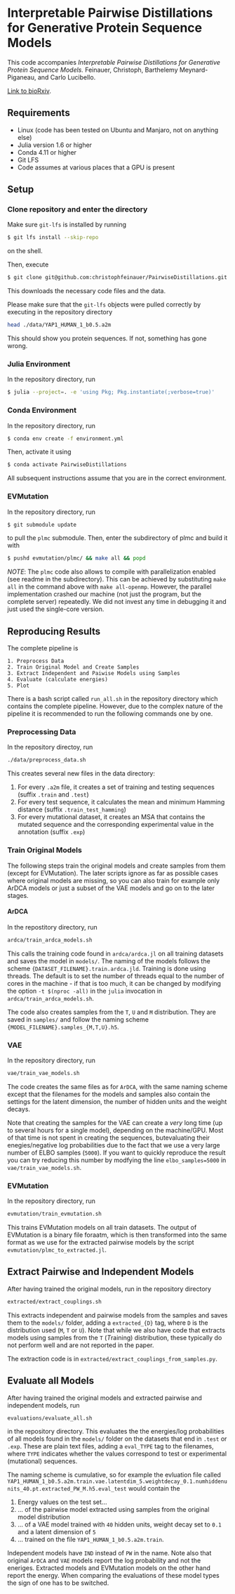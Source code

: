 # Interpretable Pairwise Distillations for Generative Protein Sequence Models

This code accompanies _Interpretable Pairwise Distillations for Generative Protein Sequence Models._
Feinauer, Christoph, Barthelemy Meynard-Piganeau, and Carlo Lucibello. 

[Link to bioRxiv](https://www.biorxiv.org/content/10.1101/2021.10.14.464358v1).


## Requirements

- Linux (code has been tested on Ubuntu and Manjaro, not on anything else)
- Julia version 1.6 or higher
- Conda 4.11 or higher
- Git LFS
- Code assumes at various places that a GPU is present

## Setup

### Clone repository and enter the directory

Make sure `git-lfs` is installed by running

```bash
$ git lfs install --skip-repo
```

on the shell.

Then, execute

```bash
$ git clone git@github.com:christophfeinauer/PairwiseDistillations.git && cd PairwiseDistillations
```

This downloads the necessary code files and the data. 

Please make sure that the `git-lfs` objects were pulled correctly by executing in the repository directory

```bash
head ./data/YAP1_HUMAN_1_b0.5.a2m
```

This should show you protein sequences. If not, something has gone wrong.

### Julia Environment

In the repository directory,  run 

```bash
$ julia --project=. -e 'using Pkg; Pkg.instantiate(;verbose=true)'
```

### Conda Environment

In the repository directory, run

```bash
$ conda env create -f environment.yml
```

Then, activate it using

```bash
$ conda activate PairwiseDistillations
```

All subsequent instructions assume that you are in the correct environment.

### EVMutation

In the repository directory, run

```bash
$ git submodule update
```

to pull the `plmc` submodule. Then, enter the subdirectory of plmc and build it with

```bash
$ pushd evmutation/plmc/ && make all && popd
```

*NOTE*: The `plmc` code also allows to compile with parallelization enabled (see readme in the subdirectory). This can be achieved by substituting `make all` in the command above with `make all-openmp`. However, the parallel implementation crashed our machine (not just the program, but the complete server) repeatedly. We did not invest any time in debugging it and just used the single-core version. 


## Reproducing Results


The complete pipeline is 

```
1. Preprocess Data
2. Train Original Model and Create Samples
3. Extract Independent and Paiwise Models using Samples
4. Evaluate (calculate energies)
5. Plot
```

There is a bash script called `run_all.sh` in the repository directory which contains the complete pipeline. However, due to the complex nature of the pipeline it is recommended to run the following commands one by one.

### Preprocessing Data

In the repository directoy, run

```bash
./data/preprocess_data.sh
```

This creates several new files in the data directory:

1. For every `.a2m` file, it creates a set of training and testing sequences (suffix `.train` and `.test`)
2. For every test sequence, it calculates the mean and minimum Hamming distance (suffix `.train_test_hamming`)
3. For every mutational dataset, it creates an MSA that contains the mutated sequence and the corresponding experimental value in the annotation (suffix `.exp`)

### Train Original Models

The following steps train the original models and create samples from them (except for EVMutation). The later scripts ignore as far as possible cases where original models are missing, so you can also train for example only ArDCA models or just a subset of the VAE models and go on to the later stages.

#### ArDCA

In the repostitory directory, run

```bash
ardca/train_ardca_models.sh
```

This calls the training code found in `ardca/ardca.jl` on all training datasets and saves the model in `models/`. The naming of the models follows the scheme `{DATASET_FILENAME}.train.ardca.jld`. Training is done using threads. The default is to set the number of threads equal to the number of cores in the machine - if that is too much, it can be changed by modifying the option `-t $(nproc -all)` in the `julia` invocation in `ardca/train_ardca_models.sh`.

The code also creates samples from the `T`, `U` and `M` distribution. They are saved in `samples/` and follow the naming scheme `{MODEL_FILENAME}.samples_{M,T,U}.h5`.


### VAE

In the repository directory, run

```bash
vae/train_vae_models.sh
```

The code creates the same files as for `ArDCA`, with the same naming scheme except that the filenames for the models and samples also contain the settings for the latent dimension, the number of hidden units and the weight decays.

Note that creating the samples for the VAE can create a _very_ long time (up to several hours for a single model), depending on the machine/GPU. Most of that time is not spent in creating the sequences, butevaluating their enegies/negative log probabilities due to the fact that we use a very large number of ELBO samples (`5000`). If you want to quickly reproduce the result you can try reducing this number by modfying the line `elbo_samples=5000` in `vae/train_vae_models.sh`.


### EVMutation

In the repository directory, run

```bash
evmutation/train_evmutation.sh
```

This trains EVMutation models on all train datasets. The output of EVMutation is a binary file foraatm, which is then transformed into the same format as we use for the extracted pairwise models by the script `evmutation/plmc_to_extracted.jl`.


## Extract Pairwise and Independent Models

After having trained the original models, run in the repository directory

```bash
extracted/extract_couplings.sh
```

This extracts independent and pairwise models from the samples and saves them to the `models/` folder, adding a `extracted_{D}` tag, where `D` is the distribution used (`M`, `T` or `U`). Note that while we also have code that extracts models using samples from the `T` (*T*raining) distribution, these typically do not perform well and are not reported in the paper.


The extraction code is in `extracted/extract_couplings_from_samples.py`.

## Evaluate all Models


After having trained the original models and extracted pairwise and independent models, run

```bash
evaluations/evaluate_all.sh
```

in the repository directory. This evaluates the the energies/log probabilities of all models found in the `models/` folder on the datasets that end in `.test` or `.exp`. These are plain text files, adding a `eval_TYPE` tag to the filenames, where `TYPE` indicates whether the values correspond to test or experimental (mutational) sequences.

The naming scheme is cumulative, so for example the evluation file called `YAP1_HUMAN_1_b0.5.a2m.train.vae.latentdim_5.weightdecay_0.1.numhiddenunits_40.pt.extracted_PW_M.h5.eval_test` would contain the

1. Energy values on the test set...
2. ... of the pairwise model extracted using samples from the original model distribution
3. ... of a VAE model trained with `40` hidden units, weight decay set to `0.1` and a latent dimension of `5`
4. ... trained on the file `YAP1_HUMAN_1_b0.5.a2m.train`.


Independent models have `IND` instead of `PW` in the name. Note also that original `ArDCA` and `VAE` models report the log probability and not the eneriges. Extracted models and EVMutation models on the other hand report the energy. When comparing the evaluations of these model types the sign of one has to be switched.
